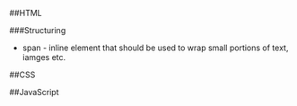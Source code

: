 ##HTML

###Structuring

* span - inline element that should be used to wrap small portions of text, iamges etc.

##CSS


##JavaScript
